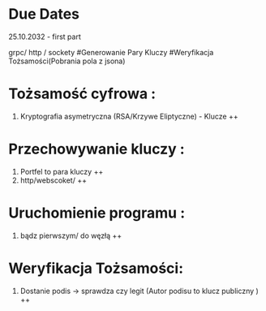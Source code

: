 # Due Dates
25.10.2032 - first part 

grpc/ http / sockety 
#Generowanie Pary  Kluczy 
#Weryfikacja Tożsamości(Pobrania pola z jsona) 

# Tożsamość cyfrowa :
1. Kryptografia asymetryczna (RSA/Krzywe Eliptyczne) - Klucze ++

# Przechowywanie kluczy :
1. Portfel to para kluczy ++ 
2. http/webscoket/  ++

# Uruchomienie programu :
1. bądz pierwszym/ do węzłą  ++

# Weryfikacja Tożsamości:
1. Dostanie podis -> sprawdza czy legit (Autor podisu to klucz publiczny )  ++